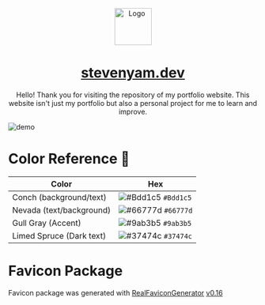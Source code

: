 <div align="center">
    <img alt="Logo" src="https://raw.githubusercontent.com/StevenYam33/stevenyam33.github.io/master/image/logo.png" width="75" />
</div>
<h1 align="center">
    <a href="https://stevenyam.dev" target="_blank">stevenyam.dev</a>   
</h1>
<p align="center">
    Hello! Thank you for visiting the repository of my portfolio website. This website isn't just my portfolio but also a personal project for me to learn and improve.
</p>

![demo](https://raw.githubusercontent.com/StevenYam33/stevenyam33.github.io/master/image/demo.png)

# Color Reference 🎨

| Color                    | Hex                                                                |
| ------------------------ | ------------------------------------------------------------------ |
| Conch (background/text)  | ![#Bdd1c5](https://via.placeholder.com/10/Bdd1c5?text=+) `#Bdd1c5` |
| Nevada (text/background) | ![#66777d](https://via.placeholder.com/10/66777d?text=+) `#66777d` |
| Gull Gray (Accent)       | ![#9ab3b5](https://via.placeholder.com/10/9ab3b5?text=+) `#9ab3b5` |
| Limed Spruce (Dark text) | ![#37474c](https://via.placeholder.com/10/37474c?text=+) `#37474c` |

# Favicon Package

Favicon package was generated with [RealFaviconGenerator](https://realfavicongenerator.net/) [v0.16](https://realfavicongenerator.net/change_log#v0.16)
